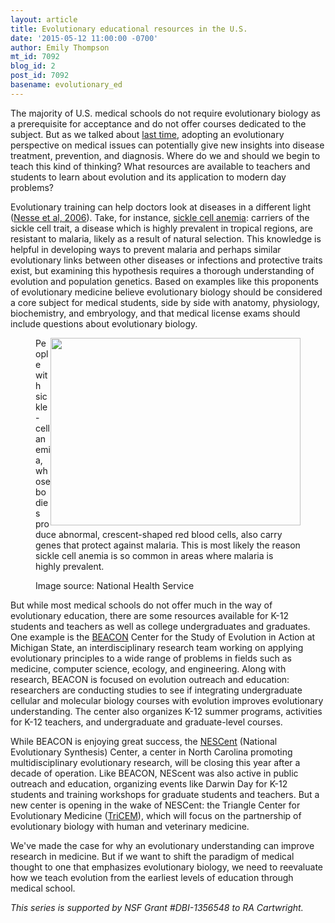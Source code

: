 ```yaml
---
layout: article
title: Evolutionary educational resources in the U.S.
date: '2015-05-12 11:00:00 -0700'
author: Emily Thompson
mt_id: 7092
blog_id: 2
post_id: 7092
basename: evolutionary_ed
---
```

The majority of U.S. medical schools do not require evolutionary biology as a prerequisite for acceptance and do not offer courses dedicated to the subject. But as we talked about [last time](http://pandasthumb.org/archives/2015/04/what-do-darwin.html), adopting an evolutionary perspective on medical issues can potentially give new insights into disease treatment, prevention, and diagnosis. Where do we and should we begin to teach this kind of thinking? What resources are available to teachers and students to learn about evolution and its application to modern day problems?

Evolutionary training can help doctors look at diseases in a different light ([Nesse et al, 2006](http://www-personal.umich.edu/~nesse/Articles/NesseOmennStearns-MedNeedsEvolAnnot-Science-2006.pdf)). Take, for instance, [sickle cell anemia](http://www.nature.com/scitable/topicpage/natural-selection-uncovering-mechanisms-of-evolutionary-adaptation-34539): carriers of the sickle cell trait, a disease which is highly prevalent in tropical regions, are resistant to malaria, likely as a result of natural selection. This knowledge is helpful in developing ways to prevent malaria and perhaps similar evolutionary links between other diseases or infections and protective traits exist, but examining this hypothesis requires a thorough understanding of evolution and population genetics. Based on examples like this proponents of evolutionary medicine believe evolutionary biology should be considered a core subject for medical students, side by side with anatomy, physiology, biochemistry, and embryology, and that medical license exams should include questions about evolutionary biology.

<figure>
<img src="/PT/uploads/2015/sickle%20cell.jpg" alt="" width="400" height="300" style="float:right;" />
<figcaption markdown="span">
People with sickle-cell anemia, whose bodies produce abnormal, crescent-shaped red blood cells, also carry genes that protect against malaria. This is most likely the reason sickle cell anemia is so common in areas where malaria is highly prevalent.

Image source: National Health Service

</figcaption>
</figure>

But while most medical schools do not offer much in the way of evolutionary education, there are some resources available for K-12 students and teachers as well as college undergraduates and graduates. One example is the [BEACON](http://beacon-center.org) Center for the Study of Evolution in Action at Michigan State, an interdisciplinary research team working on applying evolutionary principles to a wide range of problems in fields such as medicine, computer science, ecology, and engineering. Along with research, BEACON is focused on evolution outreach and education: researchers are conducting studies to see if integrating undergraduate cellular and molecular biology courses with evolution improves evolutionary understanding. The center also organizes K-12 summer programs, activities for K-12 teachers, and undergraduate and graduate-level courses. 

While BEACON is enjoying great success, the [NESCent](http://www.nescent.org) (National Evolutionary Synthesis) Center, a center in North Carolina promoting multidisciplinary evolutionary research, will be closing this year after a decade of operation. Like BEACON, NEScent was also active in public outreach and education, organizing events like Darwin Day for K-12 students and training workshops for graduate students and teachers. But a new center is opening in the wake of NESCent: the Triangle Center for Evolutionary Medicine ([TriCEM](http://www.eurekalert.org/pub_releases/2014-11/nesc-ncr112114.php)), which will focus on the partnership of evolutionary biology with human and veterinary medicine. 

We've made the case for why an evolutionary understanding can improve research in medicine. But if we want to shift the paradigm of medical thought to one that emphasizes evolutionary biology, we need to reevaluate how we teach evolution from the earliest levels of education through medical school. 

_This series is supported by NSF Grant #DBI-1356548 to RA Cartwright._
